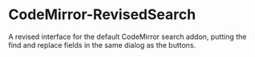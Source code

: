 # CodeMirror-RevisedSearch
A revised interface for the default CodeMirror search addon, putting the find and replace fields in the same dialog as the buttons.
